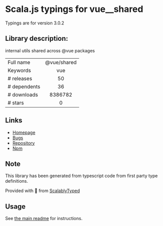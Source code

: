 
# Scala.js typings for vue__shared

Typings are for version 3.0.2

## Library description:
internal utils shared across @vue packages

|                    |                 |
| ------------------ | :-------------: |
| Full name          | @vue/shared |
| Keywords           | vue |
| # releases         | 50 |
| # dependents       | 36 |
| # downloads        | 8386782 |
| # stars            | 0 |

## Links
- [Homepage](https://github.com/vuejs/vue-next/tree/master/packages/shared#readme)
- [Bugs](https://github.com/vuejs/vue-next/issues)
- [Repository](https://github.com/vuejs/vue-next)
- [Npm](https://www.npmjs.com/package/%40vue%2Fshared)
    


## Note
This library has been generated from typescript code from first party type definitions.

Provided with :purple_heart: from [ScalablyTyped](https://github.com/oyvindberg/ScalablyTyped)

## Usage
See [the main readme](../../readme.md) for instructions.


